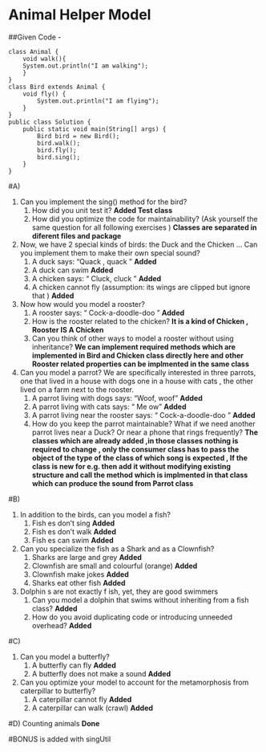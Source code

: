 # Animal Helper Model
##Given Code - 
```
class Animal {
	void walk(){
	System.out.println("I am walking");
	}
}
class Bird extends Animal {
	void fly() {
		System.out.println("I am flying");
	}
}
public class Solution {
	public static void main(String[] args) {
		Bird bird = new Bird();
		bird.walk();
		bird.fly();
		bird.sing();
	}
}
```
#A)
1. Can you implement the sing() method for the bird?
	1. How did you unit test it? **Added Test class**
	2. How did you optimize the code for maintainability? (Ask yourself the same question for all following exercises ) **Classes are separated in diferent files and package**
2. Now, we have 2 special kinds of birds: the Duck and the Chicken ... Can you implement them to make their own special sound?
	1. A duck says: “Quack , quack ” **Added**
	2. A duck can swim **Added**
	3. A chicken says: “ Cluck, cluck ” **Added**
	4. A chicken cannot fly (assumption: its wings are clipped but ignore that ) **Added**
3. Now how would you model a rooster?
	1. A rooster says: “ Cock-a-doodle-doo ” **Added**
	2. How is the rooster related to the chicken?  **It is a kind of Chicken , Rooster IS A Chicken**
	3. Can you think of other ways to model a rooster without using inheritance?  **We can implement required methods which are implemented in Bird and Chicken class directly here and other Rooster related properties can be implmented in the same class**
4. Can you model a parrot? We are specifically interested in three parrots, one that lived in a house with dogs one in a house with cats , the other lived on a farm next to the rooster.
	1. A parrot living with dogs says: “Woof, woof” **Added**
	2. A parrot living with cats says: “ Me ow” **Added**
	3. A parrot living near the rooster says: “ Cock-a-doodle-doo ” **Added**
	4. How do you keep the parrot maintainable? What if we need another parrot lives near a Duck? Or near a phone that rings frequently? **The classes which are already added ,in those classes nothing is required to change , only the consumer class has to pass the object of the type of the class of which song is expected , If the class is new for e.g. then add it without modifying existing structure and call the method which is implmented in that class which can produce the sound from Parrot class**

#B)
1. In addition to the birds, can you model a fish?
	1. Fish es don’t sing **Added**
	2. Fish es don’t walk **Added**
	3. Fish es can swim **Added**
2. Can you specialize the fish as a Shark and as a Clownfish?
	1. Sharks are large and grey **Added**
	2. Clownfish are small and colourful (orange) **Added**
	3. Clownfish make jokes **Added**
	4. Sharks eat other fish **Added**
3. Dolphin s are not exactly f ish, yet, they are good swimmers
	1. Can you model a dolphin that swims without inheriting from a fish class? **Added**
	2. How do you avoid duplicating code or introducing unneeded overhead? **Added**

#C)
1. Can you model a butterfly?
	1. A butterfly can fly **Added**
	2. A butterfly does not make a sound **Added**
2. Can you optimize your model to account for the metamorphosis from caterpillar to butterfly?
	1. A caterpillar cannot fly **Added**
	2. A caterpillar can walk (crawl) **Added**
	
#D) Counting animals **Done**

#BONUS is added with singUtil

